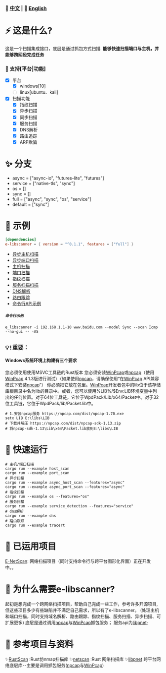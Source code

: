 
### 📄 [中文](README.md)  | 📄  [English](EN.md)

# ⚡ 这是什么?

这是一个扫描集成接口，底层是通过抓包方式扫描. **能够快速扫描端口与主机，并能够跨网段完成任务**


### 🤔 支持[平台|功能]
+ [x] 平台
    - [x] windows[10]
    - [ ] linux[ubuntu、kali]
+ [x] 扫描功能
    - [x] 指纹扫描
    - [x] 异步扫描
    - [x] 同步扫描
    - [x] 服务扫描
    - [x] DNS解析
    - [x] 路由追踪
    - [x] ARP欺骗

# ✨ 分支
- async = ["async-io", "futures-lite", "futures"]
- service = ["native-tls", "sync"]
- os = []
- sync = []
- full = ["async", "sync", "os", "service"]
- default = ["sync"]

# 📖 示例
```toml
[dependencies]
e-libscanner = { version = "^0.1.1", features = ["full"] }
```
- [异步主机扫描](examples/async_host_scan.rs)
- [异步端口扫描](examples/async_port_scan.rs)
- [主机扫描](examples/host_scan.rs)
- [端口扫描](examples/port_scan.rs)
- [指纹扫描](examples/os.rs)
- [服务扫描扫描](examples/service_detection.rs)
- [DNS解析](examples/dns.rs)
- [路由跟踪](examples/tracert.rs)
- [命令行API示例](examples/cmd_input.rs)
##### `命令行示例` 
```
e_libscanner -i 192.168.1.1-10 www.baidu.com --model Sync --scan Icmp --no-gui -- -AS
```
## `💡!重要：`
#### Windows系统环境上构建有三个要求
您必须使用使用MSVC工具链的Rust版本
您必须安装[WinPcap](https://www.winpcap.org/)或[npcap](https://nmap.org/npcap/)（使用[WinPcap](https://www.winpcap.org/) 4.1.3版进行测试）（如果使用[npcap](https://nmap.org/npcap/)，请确保使用“在[WinPcap](https://www.winpcap.org/) API兼容模式下安装[npcap](https://nmap.org/npcap/)”）
你必须把它放在包里。[WinPcap](https://www.winpcap.org/)开发者包中的lib位于该存储库根目录中名为lib的目录中。或者，您可以使用%LIB%/$Env:LIB环境变量中列出的任何位置。对于64位工具链，它位于WpdPack/Lib/x64/Packet中。对于32位工具链，它位于WpdPack/lib/Packet.lib中。
```
# 1.安装npcap服务 https://npcap.com/dist/npcap-1.70.exe
setx LIB E:\libs\LIB
# 下载并解压 https://npcap.com/dist/npcap-sdk-1.13.zip
# 将npcap-sdk-1.13\Lib\x64\Packet.lib放到E:\libs\LIB
```

# 🚀 快速运行
```
# 主机/端口扫描
cargo run --example host_scan
cargo run --example port_scan
# 异步扫描
cargo run --example async_host_scan --features="async"
cargo run --example async_port_scan --features="async"
# 指纹扫描
cargo run --example os --features="os"
# 服务扫描
cargo run --example service_detection --features="service"
# dns解析
cargo run --example dns
# 路由跟踪
cargo run --example tracert
```

# 🦊 已运用项目
[E-NetScan](https://github.com/EternalNight996/e-netscan.git): 网络扫描项目（同时支持命令行与跨平台图形化界面）正在开发中。。

# 🔭 为什么需要e-libscanner?
起初是想完成一个跨网络扫描项目，帮助自己完成一些工作，参考许多开源项目,但这些项目多少有些缺陷并不满足自己需求，所以有了e-libscanner。
(处理主机和端口扫描，同时支持域名解析、路由跟踪、指纹扫描、服务扫描、异步扫描、可扩展更多)
底层是通过调用[npcap](https://nmap.org/npcap/)与[WinPcap](https://www.winpcap.org/)抓包服务；
服务api为[libpnet](https://github.com/libpnet/libpnet);

# 🙋 参考项目与资料
✨[RustScan](https://github.com/RustScan/RustScan) :Rust仿nmap扫描库
✨[netscan](https://github.com/shellrow/netscan) :Rust 网络扫描库
✨[libpnet](https://github.com/libpnet/libpnet) 跨平台网络底层库--主要是调用抓包服务([npcap](https://nmap.org/npcap/)与[WinPcap](https://www.winpcap.org/))